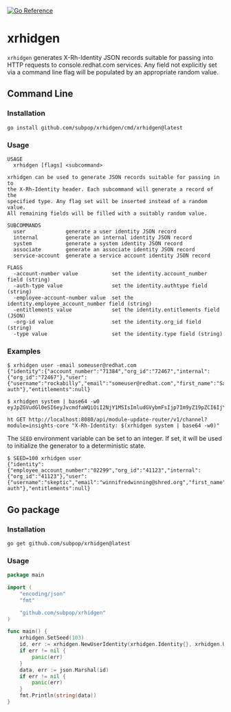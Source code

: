 [![Go Reference](https://pkg.go.dev/badge/github.com/subpop/xrhidgen.svg)](https://pkg.go.dev/github.com/subpop/xrhidgen)

# xrhidgen

`xrhidgen` generates X-Rh-Identity JSON records suitable for passing into HTTP
requests to console.redhat.com services. Any field not explicitly set via a
command line flag will be populated by an appropriate random value.

## Command Line

### Installation

```
go install github.com/subpop/xrhidgen/cmd/xrhidgen@latest
```

### Usage

```
USAGE
  xrhidgen [flags] <subcommand>

xrhidgen can be used to generate JSON records suitable for passing in to
the X-Rh-Identity header. Each subcommand will generate a record of the
specified type. Any flag set will be inserted instead of a random value.
All remaining fields will be filled with a suitably random value.

SUBCOMMANDS
  user             generate a user identity JSON record
  internal         generate an internal identity JSON record
  system           generate a system identity JSON record
  associate        generate an associate identity JSON record
  service-account  generate a service account identity JSON record

FLAGS
  -account-number value           set the identity.account_number field (string)
  -auth-type value                set the identity.authtype field (string)
  -employee-account-number value  set the identity.employee_account_number field (string)
  -entitlements value             set the identity.entitlements field (JSON)
  -org-id value                   set the identity.org_id field (string)
  -type value                     set the identity.type field (string)
```

### Examples

```
$ xrhidgen user -email someuser@redhat.com
{"identity":{"account_number":"71384","org_id":"72467","internal":{"org_id":"72467"},"user":{"username":"rockabilly","email":"someuser@redhat.com","first_name":"Sawyer","last_name":"Ferry","is_active":true,"is_org_admin":true,"is_internal":false,"locale":"ee","user_id":"insurgence"},"type":"User","auth_type":"cert-auth"},"entitlements":null}
```

```
$ xrhidgen system | base64 -w0
eyJpZGVudGl0eSI6eyJvcmdfaWQiOiI2NjY1MSIsImludGVybmFsIjp7Im9yZ19pZCI6IjY2NjUxIn0sInN5c3RlbSI6eyJjbiI6ImFFcEdUZSIsImNlcnRfdHlwZSI6ImNvbnN1bWVyIiwiY2x1c3Rlcl9pZCI6ImlUNksifSwidHlwZSI6IlN5c3RlbSIsImF1dGhfdHlwZSI6ImNlcnQtYXV0aCJ9LCJlbnRpdGxlbWVudHMiOm51bGx9Cg==
```

```
ht GET http://localhost:8080/api/module-update-router/v1/channel?module=insights-core "X-Rh-Identity: $(xrhidgen system | base64 -w0)"
```

The `SEED` environment variable can be set to an integer. If set, it will be
used to initialize the generator to a deterministic state.

```
$ SEED=100 xrhidgen user
{"identity":{"employee_account_number":"02299","org_id":"41123","internal":{"org_id":"41123"},"user":{"username":"skeptic","email":"winnifredwinning@shred.org","first_name":"Cameron","last_name":"Stehr","is_active":false,"is_org_admin":false,"is_internal":false,"locale":"fi","user_id":"meredeth"},"type":"User","auth_type":"basic-auth"},"entitlements":null}
```

## Go package

### Installation

```
go get github.com/subpop/xrhidgen@latest
```

### Usage

```go
package main

import (
	"encoding/json"
	"fmt"

	"github.com/subpop/xrhidgen"
)

func main() {
	xrhidgen.SetSeed(103)
	id, err := xrhidgen.NewUserIdentity(xrhidgen.Identity{}, xrhidgen.User{})
	if err != nil {
		panic(err)
	}
	data, err := json.Marshal(id)
	if err != nil {
		panic(err)
	}
	fmt.Println(string(data))
}
```
